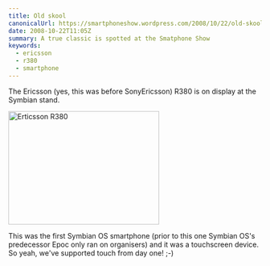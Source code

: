 ```yaml
---
title: Old skool
canonicalUrl: https://smartphoneshow.wordpress.com/2008/10/22/old-skool/
date: 2008-10-22T11:05Z
summary: A true classic is spotted at the Smatphone Show
keywords:
  - ericsson
  - r380
  - smartphone
---
```

The Ericsson (yes, this was before SonyEricsson) R380 is on display at the Symbian stand.

<img src="/media/smartphone-show-2008/r380-full.jpg" alt="Erticsson R380" width="300" height="225">

This was the first Symbian OS smartphone (prior to this one Symbian OS's predecessor Epoc only ran on organisers) and it was a touchscreen device. So yeah, we've supported touch from day one! ;-)
